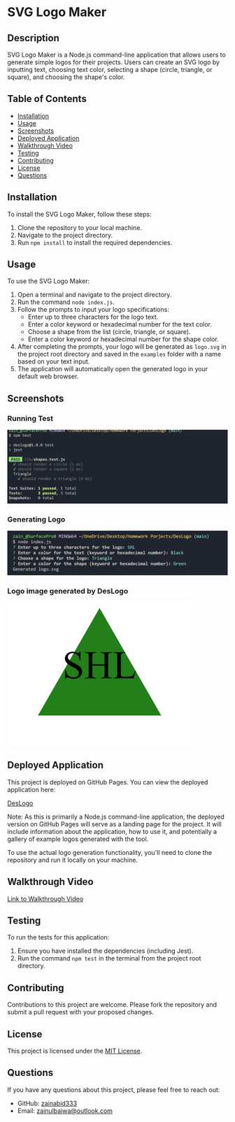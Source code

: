 # SVG Logo Maker

## Description

SVG Logo Maker is a Node.js command-line application that allows users to generate simple logos for their projects. Users can create an SVG logo by inputting text, choosing text color, selecting a shape (circle, triangle, or square), and choosing the shape's color.

## Table of Contents

- [Installation](#installation)
- [Usage](#usage)
- [Screenshots](#screenshots)
- [Deployed Application](#deployed-application)
- [Walkthrough Video](#walkthrough-video)
- [Testing](#testing)
- [Contributing](#contributing)
- [License](#license)
- [Questions](#questions)

## Installation

To install the SVG Logo Maker, follow these steps:

1. Clone the repository to your local machine.
2. Navigate to the project directory.
3. Run `npm install` to install the required dependencies.

## Usage

To use the SVG Logo Maker:

1. Open a terminal and navigate to the project directory.
2. Run the command `node index.js`.
3. Follow the prompts to input your logo specifications:
   - Enter up to three characters for the logo text.
   - Enter a color keyword or hexadecimal number for the text color.
   - Choose a shape from the list (circle, triangle, or square).
   - Enter a color keyword or hexadecimal number for the shape color.
4. After completing the prompts, your logo will be generated as `logo.svg` in the project root directory and saved in the `examples` folder with a name based on your text input.
5. The application will automatically open the generated logo in your default web browser.

## Screenshots
### Running Test
![Runnig Test Suites](./Assest/Image/Test%20Runs.png)

### Generating Logo
![Generating Logo](./Assest/Image/Generating%20Logo.png)

### Logo image generated by DesLogo
![Generated Logo Example](./Assest/Image/LOGO%20generated.png)

## Deployed Application

This project is deployed on GitHub Pages. You can view the deployed application here:

[DesLogo](https://zainabid333.github.io/DesLogo/)

Note: As this is primarily a Node.js command-line application, the deployed version on GitHub Pages will serve as a landing page for the project. It will include information about the application, how to use it, and potentially a gallery of example logos generated with the tool.

To use the actual logo generation functionality, you'll need to clone the repository and run it locally on your machine.

## Walkthrough Video

[Link to Walkthrough Video](https://drive.google.com/file/d/1hBlozwZDxir02CSrgx41dp1QL4RTeeaZ/view)

## Testing

To run the tests for this application:

1. Ensure you have installed the dependencies (including Jest).
2. Run the command `npm test` in the terminal from the project root directory.

## Contributing

Contributions to this project are welcome. Please fork the repository and submit a pull request with your proposed changes.

## License

This project is licensed under the [MIT License](LICENSE).

## Questions

If you have any questions about this project, please feel free to reach out:

- GitHub: [zainabid333](https://github.com/zainabid333)
- Email: zainulbajwa@outlook.com